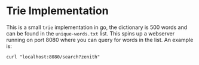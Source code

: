 # Trie Implementation

This is a small `trie` implementation in go, the dictionary is 500 words and can be found in the `unique-words.txt` list. This spins up a webserver running on port 8080 where you can query for words in the list. An example is:
```
curl "localhost:8080/search?zenith"
```
